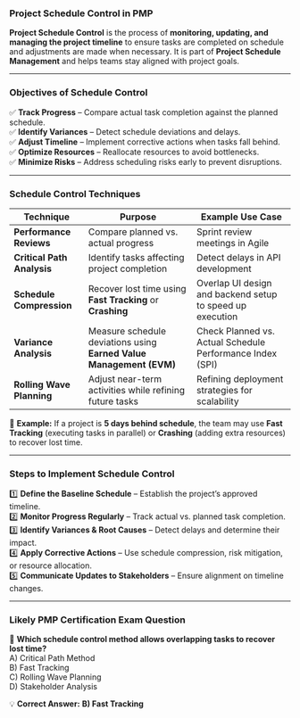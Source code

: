 ### **Project Schedule Control in PMP**

**Project Schedule Control** is the process of **monitoring, updating, and managing the project timeline** to ensure tasks are completed on schedule and adjustments are made when necessary. It is part of **Project Schedule Management** and helps teams stay aligned with project goals.

---

### **Objectives of Schedule Control**

✅ **Track Progress** – Compare actual task completion against the planned schedule.  
✅ **Identify Variances** – Detect schedule deviations and delays.  
✅ **Adjust Timeline** – Implement corrective actions when tasks fall behind.  
✅ **Optimize Resources** – Reallocate resources to avoid bottlenecks.  
✅ **Minimize Risks** – Address scheduling risks early to prevent disruptions.

---

### **Schedule Control Techniques**

| **Technique**              | **Purpose**                                                         | **Example Use Case**                                      |
| -------------------------- | ------------------------------------------------------------------- | --------------------------------------------------------- |
| **Performance Reviews**    | Compare planned vs. actual progress                                 | Sprint review meetings in Agile                           |
| **Critical Path Analysis** | Identify tasks affecting project completion                         | Detect delays in API development                          |
| **Schedule Compression**   | Recover lost time using **Fast Tracking** or **Crashing**           | Overlap UI design and backend setup to speed up execution |
| **Variance Analysis**      | Measure schedule deviations using **Earned Value Management (EVM)** | Check Planned vs. Actual Schedule Performance Index (SPI) |
| **Rolling Wave Planning**  | Adjust near-term activities while refining future tasks             | Refining deployment strategies for scalability            |

📌 **Example:** If a project is **5 days behind schedule**, the team may use **Fast Tracking** (executing tasks in parallel) or **Crashing** (adding extra resources) to recover lost time.

---

### **Steps to Implement Schedule Control**

1️⃣ **Define the Baseline Schedule** – Establish the project’s approved timeline.  
2️⃣ **Monitor Progress Regularly** – Track actual vs. planned task completion.  
3️⃣ **Identify Variances & Root Causes** – Detect delays and determine their impact.  
4️⃣ **Apply Corrective Actions** – Use schedule compression, risk mitigation, or resource allocation.  
5️⃣ **Communicate Updates to Stakeholders** – Ensure alignment on timeline changes.

---

### **Likely PMP Certification Exam Question**

📌 **Which schedule control method allows overlapping tasks to recover lost time?**  
A) Critical Path Method  
B) Fast Tracking  
C) Rolling Wave Planning  
D) Stakeholder Analysis

💡 **Correct Answer:** **B) Fast Tracking**
